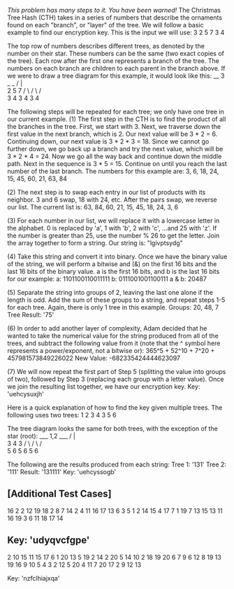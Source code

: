 *This problem has many steps to it. You have been warned!*
The Christmas Tree Hash (CTH) takes in a series of numbers that describe the ornaments found on each "branch", or "layer" of the tree. We will follow a basic example to find our encryption key. This is the input we will use:
3
2	5	7
3	4

The top row of numbers describes different trees, as denoted by the number on their star. These numbers can be the same (two exact copies of the tree). Each row after the first one represents a branch of the tree. The numbers on each branch are children to each parent in the branch above. If we were to draw a tree diagram for this example, it would look like this:
     __ 3 _ _
   /    |    \
  2     5     7
 / \   / \   / \
3   4 3   4 3   4

The following steps will be repeated for each tree; we only have one tree in our current example.
(1) The first step in the CTH is to find the product of all the branches in the tree. First, we start with 3. Next, we traverse down the first value in the next branch, which is 2. Our next value will be 3 * 2 = 6. Continuing down, our next value is 3 * 2 * 3 = 18. Since we cannot go further down, we go back up a branch and try the next value, which will be 3 * 2 * 4 = 24. Now we go all the way back and continue down the middle path. Next in the sequence is 3 * 5 = 15. Continue on until you reach the last number of the last branch. The numbers for this example are: 
3, 6, 18, 24, 15, 45, 60, 21, 63, 84

(2) The next step is to swap each entry in our list of products with its neighbor. 3 and 6 swap, 18 with 24, etc. After the pairs swap, we reverse our list. The current list is:
63, 84, 60, 21, 15, 45, 18, 24, 3, 6

(3) For each number in our list, we will replace it with a lowercase letter in the alphabet. 0 is replaced by 'a', 1 with 'b', 2 with 'c', ...and 25 with 'z'. If the number is greater than 25, use the number % 26 to get the letter. Join the array together to form a string. Our string is:
"lgivptsydg"

(4) Take this string and convert it into binary. Once we have the binary value of the string, we will perform a bitwise and (&) on the first 16 bits and the last 16 bits of the binary value. a is the first 16 bits, and b is the last 16 bits for our example:
a: 1101100110011111
b: 0111001001100111
a & b: 20487

(5) Separate the string into groups of 2, leaving the last one alone if the length is odd. Add the sum of these groups to a string, and repeat steps 1-5 for each tree. Again, there is only 1 tree in this example.
Groups: 20, 48, 7
Tree Result: '75'

(6) In order to add another layer of complexity, Adam decided that he wanted to take the numerical value for the string produced from all of the trees, and subtract the following value from it (note that the ^ symbol here represents a power/exponent, not a bitwise or):
365^5 + 52^10 + 7^20 + 457981573849226022
New Value: -682335424444623097

(7) We will now repeat the first part of Step 5 (splitting the value into groups of two), followed by Step 3 (replacing each group with a letter value). Once we join the resulting list together, we have our encryption key.
Key: 'uehcysuxjh'

Here is a quick explanation of how to find the key given multiple trees. The following uses two trees:
1	2
3	4	3
5	6

The tree diagram looks the same for both trees, with the exception of the star (root):
     ___ 1,2 ___
   /      |      \
  3       4       3
 / \     / \     / \
5   6   5   6   5   6

The following are the results produced from each string:
Tree 1: '131'
Tree 2: '111'
Result: '131111'
Key: 'uehcyssogb'

[Additional Test Cases]
---------------------------
16	2	2	12	19	18
2	8	7	14	2	4	11
16	17	13	6	3	5
1	2	14	15	4	17
7	1	19	7	13	15
13	11	16	19	3	6
11	18	17	14

Key: 'udyqvcfgpe'
---------------------------
2	10	15	11	15	17	6	1
20	13	5	19	2
14	2	20	5	14	10
2	18	19	20	6	7	9	6
12	8	19	13	19	16	9	10
5	4	3	2	12	5	20	4
11	7	20	17	2	9	12	13

Key: 'nzfclhiajxqa'